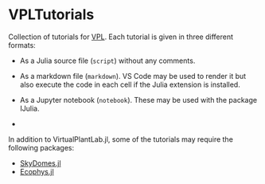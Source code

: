 # VPLTutorials

Collection of tutorials for [VPL](https://virtualplantlab.com/dev/). Each tutorial is given
in three different formats:

- As a Julia source file (`script`) without any comments.

- As a markdown file (`markdown`). VS Code may be used to render it but also execute the code in each cell if the Julia extension is installed.

- As a Jupyter notebook (`notebook`). These may be used with the package IJulia.
-
In addition to VirtualPlantLab.jl, some of the tutorials may require the following packages:

- [SkyDomes.jl](https://github.com/VirtualPlantLab/SkyDomes.jl)
- [Ecophys.jl](https://github.com/VirtualPlantLab/Ecophys.jl)
